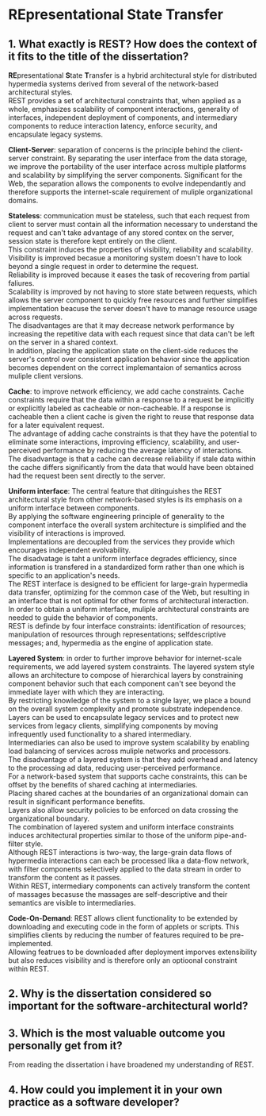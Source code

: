 # REpresentational State Transfer

## 1. What exactly is REST? How does the context of it fits to the title of the dissertation?

**RE**presentational **S**tate **T**ransfer is a hybrid architectural style for distributed hypermedia systems derived from several of the network-based architectural styles.  
REST provides a set of architectural constraints that, when applied as a whole, emphasizes scalability of component interactions, generality of interfaces, independent deployment of components, and intermediary components to reduce interaction latency, enforce security, and encapsulate legacy systems.

**Client-Server**: separation of concerns is the principle behind the client-server constraint. By separating the user interface from the data storage, we improve the portability of the user interface across multiple platforms and scalability by simplifying the server components. Significant for the Web, the separation allows the components to evolve independantly and therefore supports the internet-scale requirement of muliple organizational domains.

**Stateless**: communication must be stateless, such that each request from client to server must contain all the information necessary to understand the request and can't take advantage of any stored contex on the server, session state is therefore kept entirely on the client.  
This constraint induces the properties of visibility, reliability and scalability. Visibility is improved becasue a monitoring system doesn't have to look beyond a single request in order to determine the request.  
Reliability is improved because it eases the task of recovering from partial faliures.  
Scalability is improved by not having to store state between requests, which allows the server component to quickly free resources and further simplifies implementation beacuse the server doesn't have to manage resource usage across requests.  
The disadvantages are that it may decrease network performance by increasing the repetitive data with each request since that data can't be left on the server in a shared context.  
In addition, placing the application state on the client-side reduces the server's control over consistent application behavior since the application becomes dependent on the correct implemantaion of semantics across muliple client versions.

**Cache**: to improve network efficiency, we add cache constraints. Cache constraints require that the data within a response to a request be implicitly or explicitly labeled as cacheable or non-cacheable. If a response is cacheable then a client cache is given the right to reuse that response data for a later equivalent request.  
The advantage of adding cache constraints is that they have the potential to eliminate some interactions, improving efficiency, scalability, and user-perceived performance by reducing the average latency of interactions.  
The disadvantage is that a cache can decrease reliability if stale data within the cache differs significantly from the data that would have been obtained had the request been sent directly to the server.

**Uniform interface**: The central feature that ditinguishes the REST architectural style from other network-based styles is its emphasis on a uniform interface between components.  
By applying the software engineering principle of generality to the component interface the overall system architecture is simplified and the visibility of interactions is improved.  
Implementations are decoupled from the services they provide which encourages independent evolvability.  
The disadvatage is taht a uniform interface degrades efficiency, since information is transfered in a standardized form rather than one which is specific to an application's needs.  
The REST interface is designed to be efficient for large-grain hypermedia data transfer, optimizing for the common case of the Web, but resulting in an interface that is not optimal for other forms of architectural interaction.  
In order to obtain a uniform interface, muliple architectural constraints are needed to guide the behavior of components.  
REST is definde by four interface constraints: identification of resources; manipulation of resources through representations; selfdescriptive messages; and, hypermedia as the engine of application state.

**Layered System**: in order to further improve behavior for internet-scale requirements, we add layered system constraints. The layered system style allows an architecture to compose of hierarchical layers by constraining component behavior such that each component can't see beyond the immediate layer with which they are interacting.  
By restricting knowledge of the system to a single layer, we place a bound on the overall system complexity and promote substrate independence.  
Layers can be used to encapsulate legacy services and to protect new services from legacy clients, simplifying components by moving infrequently used functionality to a shared intermediary.  
Intermediaries can also be used to improve system scalability by enabling load balancing of services across muliple networks and processors.  
The disadvantage of a layered system is that they add overhead and latency to the processing ad data, reducing user-perceived performance.  
For a network-based system that supports cache constraints, this can be offset by the benefits of shared caching at intermediaries.  
Placing shared caches at the boundaries of an organizational domain can result in significant performance benefits.  
Layers also allow security policies to be enforced on data crossing the organizational boundary.  
The combination of layered system and uniform interface constraints induces architectural properties similar to those of the uniform pipe-and-filter style.  
Although REST interactions is two-way, the large-grain data flows of hypermedia interactions can each be processed lika a data-flow network, with filter components selectively applied to the data stream in order to transform the content as it passes.  
Within REST, intermediary components can actively transform the content of massages becasuse the massages are self-descriptive and their semantics are visible to intermediaries.

**Code-On-Demand**: REST allows client functionality to be extended by downloading and executing code in the form of applets or scripts. This simplifies clients by reducing the number of features required to be pre-implemented.  
Allowing featrues to be downloaded after deployment imporves extensibility but also reduces visibility and is therefore only an optioonal constraint within REST.

## 2. Why is the dissertation considered so important for the software-architectural world?

## 3. Which is the most valuable outcome you personally get from it?

From reading the dissertation i have broadened my understanding of REST.

## 4. How could you implement it in your own practice as a software developer?

